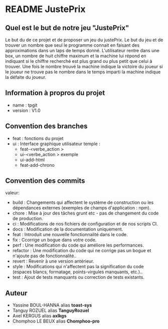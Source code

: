 # README JustePrix

## Quel est le but de notre jeu "JustePrix"
Le but du de ce projet et de proposer un jeu du justePrix.
Le but du jeu et de trouver un nombre que seul le programme connait en faisant des approximations
dans un laps de temps donné.
L'utilisateur rentre dans une box, un nombre de huit chiffre maximum et la machine lui répond en
indiquant si le chiffre recherché est plus grand ou plus petit que celui à trouver.
Une fois le nombre trouvé la machine indique la victoire du joueur si le joueur ne trouve pas le nombre
dans le temps imparti la machine indique la défaite du joueur.

## Information à propros du projet

- name : tpgit
- version : V1.0

## Convention des branches
- feat : fonctions du projet
- ui : Interface graphique utilisateur
temple : 
  - feat-<verbe_action <description>>
  - ui-<verbe_action <description>>
exemple
  - ui-add-html
  - feat-add-chrono
## Convention des commits
valeur:
  - build : Changements qui affectent le système de construction ou les dépendances externes (exemples de champs d'application : npm).
  - chore : Mise à jour des tâches grunt etc - pas de changement du code de production.
  - ci : Modifications de nos fichiers de configuration et de nos scripts CI.
  - docs : Modification de la documentation uniquement.
  - feat : Introduit une nouvelle fonctionnalité dans le code.
  - fix : Ccorrige un bogue dans votre code.
  - perf : Une modification du code qui améliore les performances.
  - refactor : Une modification du code qui ne corrige pas un bogue et n'ajoute pas de fonctionnalité..
  - revert : Revenir à une version antérieur.
  - style : Modifications qui n'affectent pas la signification du code (espaces blancs, formatage, points-virgules manquants, etc.)..
  - test : Ajout de tests manquants ou correction de tests existants.

## Auteur
  - Yassine BOUL-HANNA alias  **toast-sys**
  - Tanguy ROZUEL alias **TanguyRozuel**
  - Axel KERGUS alias **axlkgs**
  - Chomphoo LE BEUX alias **Chomphoo-pro**